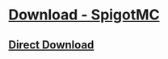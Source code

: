 # [Download - SpigotMC](https://www.spigotmc.org/resources/luckutils-gradient-and-hexcolor-support-animatable.112818/)
## [Direct Download](https://www.spigotmc.org/resources/luckutils-gradient-and-hexcolor-support-animatable.112818/download?version=528795)
